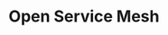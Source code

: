 ---
title: "Open Service Mesh"
description: "Open Service Mesh documentation and resources."
type: docs

---